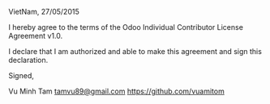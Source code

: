 VietNam, 27/05/2015

I hereby agree to the terms of the Odoo Individual Contributor License
Agreement v1.0.

I declare that I am authorized and able to make this agreement and sign this
declaration.

Signed,

Vu Minh Tam tamvu89@gmail.com https://github.com/vuamitom
